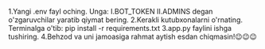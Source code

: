 1.Yangi .env fayl oching.
Unga:
I.BOT_TOKEN
II.ADMINS
degan o'zgaruvchilar yaratib qiymat bering.
2.Kerakli kutubxonalarni o'rnating.
Terminalga o'tib: pip install -r requirements.txt
3.app.py faylini ishga tushiring.
4.Behzod va uni jamoasiga rahmat aytish esdan chiqmasin!😉😉😉